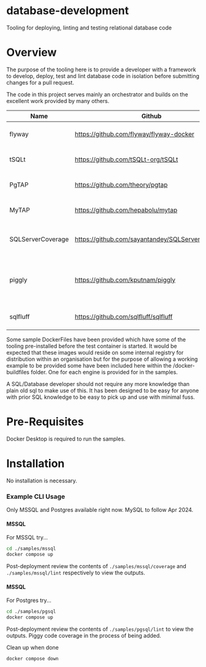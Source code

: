 # database-development
Tooling for deploying, linting and testing relational database code

# Overview
The purpose of the tooling here is to provide a developer with a framework to develop, deploy, test and lint database code in isolation before submitting changes for a pull request. 

The code in this project serves mainly an orchestrator and builds on the excellent work provided by many others.

| Name              | Github                                           | Comment                                          |
| ----------------- | ------------------------------------------------ | ------------------------------------------------ |
| flyway            | https://github.com/flyway/flyway-docker          | Database deployment tool                         |
| tSQLt             | https://github.com/tSQLt-org/tSQLt               | T-SQL unit test framework                        |
| PgTAP             | https://github.com/theory/pgtap                  | Postgres unit test framework                     |
| MyTAP             | https://github.com/hepabolu/mytap                | MySQL unit test framework                        |
| SQLServerCoverage | https://github.com/sayantandey/SQLServerCoverage | Generate TSQL Coverage Reports                   |
| piggly            | https://github.com/kputnam/piggly                | Generate Postgres Coverage Reports (Coming Soon) |
| sqlfluff          | https://github.com/sqlfluff/sqlfluff             | Linting and static code analysis                 |


Some sample DockerFiles have been provided which have some of the tooling pre-installed before the test container is started. It would be expected that these images would reside on some internal registry for distribution within an organisation but for the purpose of allowing a working example to be provided some have been included here within the /docker-buildfiles folder. One for each engine is provided for in the samples.

A SQL/Database developer should not require any more knowledge than plain old sql to make use of this. It has been designed to be easy for anyone with prior SQL knowledge to be easy to pick up and use with minimal fuss. 

# Pre-Requisites
Docker Desktop is required to run the samples.

# Installation
No installation is necessary.

### Example CLI Usage

Only MSSQL and Postgres available right now. MySQL to follow Apr 2024.

#### MSSQL

For MSSQL try...
```bash
cd ./samples/mssql
docker compose up
```

Post-deployment review the contents of `./samples/mssql/coverage` and `./samples/mssql/lint` respectively to view the outputs.

#### MSSQL

For Postgres try...
```bash
cd ./samples/pgsql
docker compose up
```

Post-deployment review the contents of `./samples/pgsql/lint` to view the outputs. Piggy code coverage in the process of being added.

Clean up when done

```bash
docker compose down
```